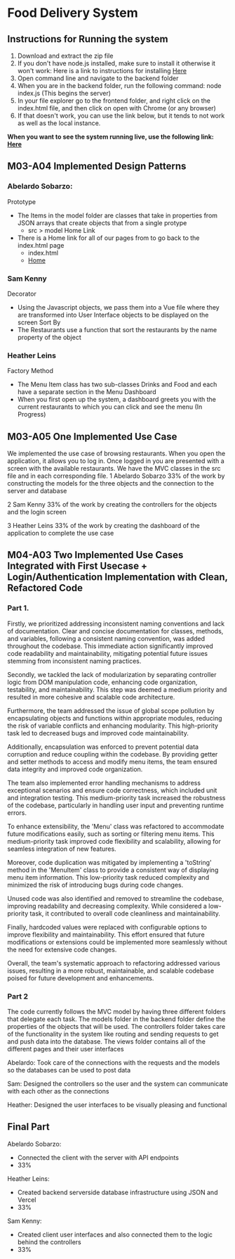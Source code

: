 # Food Delivery System

## Instructions for Running the system

1. Download and extract the zip file 
2. If you don't have node.js installed, make sure to install it otherwise it won't work: Here is a link to instructions for installing [Here](https://nodejs.org/en/download)
3. Open command line and navigate to the backend folder
4. When you are in the backend folder, run the following command: node index.js (This begins the server)
5. In your file explorer go to the frontend folder, and right click on the index.html file, and then click on open with Chrome (or any browser)
6. If that doesn't work, you can use the link below, but it tends to not work as well as the local instance. 

**When you want to see the system running live, use the following link: [Here](https://sobarzo14.github.io/food-delivery-system-ist412/)**

## M03-A04 Implemented Design Patterns
### Abelardo Sobarzo:
Prototype
- The Items in the model folder are classes that take in properties from JSON arrays that create objects that from a single protype
    - src > model
Home Link 
- There is a Home link for all of our pages from to go back to the index.html page
    - index.html <li><a href="#">Home</a></li>

### Sam Kenny
Decorator
- Using the Javascript objects, we pass them into a Vue file where they are transformed into User Interface objects to be displayed on the screen
Sort By
- The Restaurants use a function that sort the restaurants by the name property of the object

### Heather Leins
Factory Method
- The Menu Item class has two sub-classes Drinks and Food and each have a separate section in the Menu
Dashboard
- When you first open up the system, a dashboard greets you with the current restaurants to which you can click and see the menu (In Progress)

## M03-A05 One Implemented Use Case
We implemented the use case of browsing restaurants. When you open the application, it allows you to log in. Once logged in you are presented with a screen with the available restaurants. We have the MVC classes in the src file and in each corresponding file. 
1 Abelardo Sobarzo
33% of the work by constructing the models for the three objects and the connection to the server and database

2 Sam Kenny 
33% of the work by creating the controllers for the objects and the login screen

3 Heather Leins
33% of the work by creating the dashboard of the application to complete the use case

## M04-A03 Two Implemented Use Cases Integrated with First Usecase + Login/Authentication Implementation with Clean, Refactored Code

### Part 1.
Firstly, we prioritized addressing inconsistent naming conventions and lack of documentation. Clear and concise documentation for classes, methods, and variables, following a consistent naming convention, was added throughout the codebase. This immediate action significantly improved code readability and maintainability, mitigating potential future issues stemming from inconsistent naming practices.

Secondly, we tackled the lack of modularization by separating controller logic from DOM manipulation code, enhancing code organization, testability, and maintainability. This step was deemed a medium priority and resulted in more cohesive and scalable code architecture.

Furthermore, the team addressed the issue of global scope pollution by encapsulating objects and functions within appropriate modules, reducing the risk of variable conflicts and enhancing modularity. This high-priority task led to decreased bugs and improved code maintainability.

Additionally, encapsulation was enforced to prevent potential data corruption and reduce coupling within the codebase. By providing getter and setter methods to access and modify menu items, the team ensured data integrity and improved code organization.

The team also implemented error handling mechanisms to address exceptional scenarios and ensure code correctness, which included unit and integration testing. This medium-priority task increased the robustness of the codebase, particularly in handling user input and preventing runtime errors.

To enhance extensibility, the 'Menu' class was refactored to accommodate future modifications easily, such as sorting or filtering menu items. This medium-priority task improved code flexibility and scalability, allowing for seamless integration of new features.

Moreover, code duplication was mitigated by implementing a 'toString' method in the 'MenuItem' class to provide a consistent way of displaying menu item information. This low-priority task reduced complexity and minimized the risk of introducing bugs during code changes.

Unused code was also identified and removed to streamline the codebase, improving readability and decreasing complexity. While considered a low-priority task, it contributed to overall code cleanliness and maintainability.

Finally, hardcoded values were replaced with configurable options to improve flexibility and maintainability. This effort ensured that future modifications or extensions could be implemented more seamlessly without the need for extensive code changes.

Overall, the team's systematic approach to refactoring addressed various issues, resulting in a more robust, maintainable, and scalable codebase poised for future development and enhancements.

### Part 2
The code currently follows the MVC model by having three different folders that delegate each task. The models folder in the backend folder define the properties of the objects that will be used. The controllers folder takes care of the functionality in the system like routing and sending requests to get and push data into the database. The views folder contains all of the different pages and their user interfaces

Abelardo: Took care of the connections with the requests and the models so the databases can be used to post data

Sam: Designed the controllers so the user and the system can communicate with each other as the connections

Heather: Designed the user interfaces to be visually pleasing and functional

## Final Part
Abelardo Sobarzo: 
- Connected the client with the server with API endpoints
- 33%

Heather Leins:
- Created backend serverside database infrastructure using JSON and Vercel
- 33%

Sam Kenny:
- Created client user interfaces and also connected them to the logic behind the controllers
- 33%